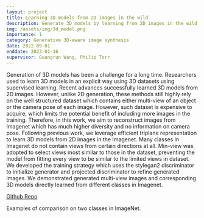 ```yaml
---
layout: project
title: Learning 3D models from 2D images in the wild
description: Generate 3D models by learning from 2D images in the wild like ImageNet
img: /assets/img/3d_model.png
importance: 1
category: Generative 3D-aware image synthesis
date: 2022-09-01
enddate: 2023-01-16
supervisor: Guangrun Wang, Philip Torr
---
```


Generation of 3D models has been a challenge for a long time. Researchers used to learn 3D models in an explicit way using 3D datasets using supervised learning. Recent advances successfully learned 3D models from 2D images. However, unlike 2D generation, these methods still highly rely on the well structured dataset which contains either multi-view of an object or the camera pose of each image. However, such dataset is expensive to acquire, which limits the potential benefit of including more images in the training. Therefore, in this work, we aim to reconstruct images from Imagenet which has much higher diversity and no information on camera pose. Following previous work, we leverage efficient triplane representation to learn 3D models from 2D images in the Imagenet. Many classes in Imagenet do not contain views from certain directions at all. Min-view was adopted to select views most similar to those in the dataset, preventing the model from fitting every view to be similar to the limited views in dataset. We developed the training strategy which uses the stylegan2 discriminator to initialize generator and projected discriminator to refine generated images. We demonstrated generated multi-view images and corresponding 3D models directly learned from different classes in Imagenet.

[Github Repo](https://github.com/Michaelsqj/eg3d)

<div class="row">
    <div class="col-sm mt-3 mt-md-0">
        <img class="img-fluid rounded z-depth-1" src="{{ '/assets/img/3dmodel_results.png' | relative_url }}" alt="" title="invivo"/>
    </div>
</div>
<div class="caption">
    Examples of comparison on two classes in ImageNet.
</div>